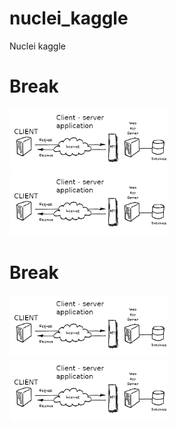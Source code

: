 # nuclei_kaggle
Nuclei kaggle




# Break

<img src="data/web-app.png" height="100"> <img src="data/web-app.png" height="100">

# Break

<img src="data/web-app.png" height="100"> <img src="data/web-app.png" height="100">
